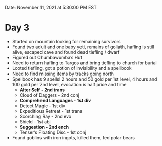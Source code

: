 Date: November 11, 2021 at 5:30:00 PM EST

# Day 3

- Started on mountain looking for remaining survivors
- Found two adult and one baby yeti, remains of goliath, hafling is still alive, escaped cave and found dead tiefling / dwarf
- Figured out Chumbawumba’s Hut
- Need to return hafling to Targos and bring tiefling to church for burial
- Looted tiefling, got a potion of invisibility and a spellbook
- Need to find missing items by tracks going north
- Spellbook has 9 spells! 2 hours and 50 gold per 1st level, 4 hours and 100 gold per 2nd level, evocation is half price and time
  - **Alter Self - 2nd trans**
  - Cloud of Daggers - 2nd conj
  - **Comprehend Languages - 1st div**
  - Detect Magic - 1st div
  - Expeditious Retreat - 1st trans
  - Scorching Ray - 2nd evo
  - Shield - 1st abj
  - **Suggestion - 2nd ench**
  - Tenser’s Floating Disc - 1st conj
- Found goblins with iron ingots, killed them, fed polar bears
